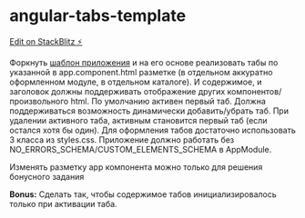 # angular-tabs-template

[Edit on StackBlitz ⚡️](https://stackblitz.com/edit/angular-tabs-template)

Форкнуть [шаблон приложения](https://stackblitz.com/edit/vim8-1-tabs-template?file=app%2Fapp.component.html) и на его основе реализовать табы по указанной в app.component.html разметке (в отдельном аккуратно оформленном модуле, в отдельном каталоге). И содержимое, и заголовок должны поддерживать отображение других компонентов/произвольного html. По умолчанию активен первый таб. Должна поддерживаться возможность динамически добавить/убрать таб. При удалении активного таба, активным становится первый таб (если остался хотя бы один). Для оформления табов достаточно использовать 3 класса из styles.css. Приложение должно работать без NO_ERRORS_SCHEMA/CUSTOM_ELEMENTS_SCHEMA в AppModule.

Изменять разметку app компонента можно только для решения бонусного задания

**Bonus:** Сделать так, чтобы содержимое табов инициализировалось только при активации таба.
